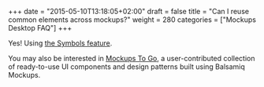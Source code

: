 +++
date = "2015-05-10T13:18:05+02:00"
draft = false
title = "Can I reuse common elements across mockups?"
weight = 280
categories = ["Mockups Desktop FAQ"]
+++

Yes! Using [the Symbols feature](http://support.balsamiq.com/customer/portal/articles/110439).

You may also be interested in [Mockups To Go](http://support.balsamiq.com/customer/portal/articles/131430), a user-contributed collection of ready-to-use UI components and design patterns built using Balsamiq Mockups.

